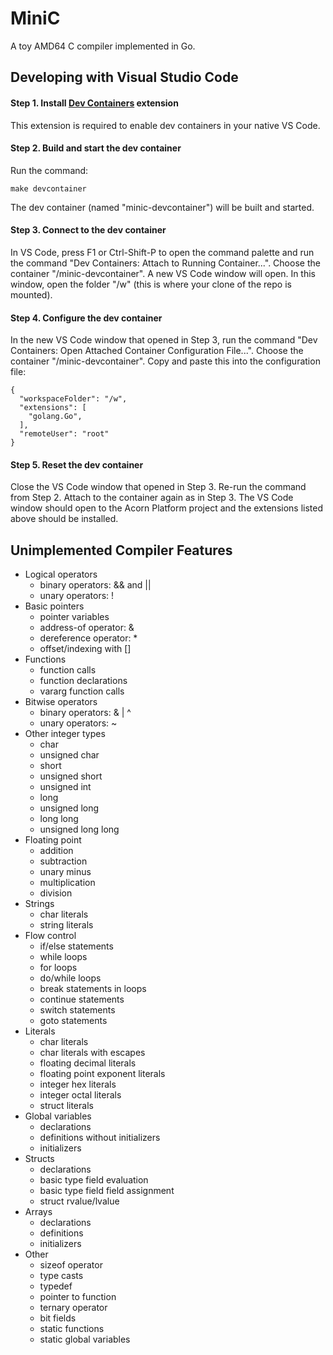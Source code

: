 # MiniC

A toy AMD64 C compiler implemented in Go.

## Developing with Visual Studio Code

#### Step 1. Install [Dev Containers](https://marketplace.visualstudio.com/items?itemName=ms-vscode-remote.remote-containers) extension

This extension is required to enable dev containers in your native VS Code.

#### Step 2. Build and start the dev container

Run the command:
```
make devcontainer
```
The dev container (named "minic-devcontainer") will be built and started.

#### Step 3. Connect to the dev container

In VS Code, press F1 or Ctrl-Shift-P to open the command palette and run the command "Dev Containers: Attach to Running Container...".  Choose the container "/minic-devcontainer".  A new VS Code window will open.  In this window, open the folder "/w" (this is where your clone of the repo is mounted).

#### Step 4. Configure the dev container

In the new VS Code window that opened in Step 3, run the command "Dev Containers: Open Attached Container Configuration File...".  Choose the container "/minic-devcontainer".  Copy and paste this into the configuration file:
```
{
  "workspaceFolder": "/w",
  "extensions": [
    "golang.Go",
  ],
  "remoteUser": "root"
}
```

#### Step 5. Reset the dev container

Close the VS Code window that opened in Step 3.  Re-run the command from Step 2.  Attach to the container again as in Step 3.  The VS Code window should open to the Acorn Platform project and the extensions listed above should be installed.


## Unimplemented Compiler Features

* Logical operators
  * binary operators: && and ||
  * unary operators: !
* Basic pointers
  * pointer variables
  * address-of operator: &
  * dereference operator: *
  * offset/indexing with []
* Functions
  * function calls
  * function declarations
  * vararg function calls
* Bitwise operators
  * binary operators: & | ^
  * unary operators: ~
* Other integer types
  * char
  * unsigned char
  * short
  * unsigned short
  * unsigned int
  * long
  * unsigned long
  * long long
  * unsigned long long
* Floating point
  * addition
  * subtraction
  * unary minus
  * multiplication
  * division
* Strings
  * char literals
  * string literals
* Flow control
  * if/else statements
  * while loops
  * for loops
  * do/while loops
  * break statements in loops
  * continue statements
  * switch statements
  * goto statements
* Literals
  * char literals
  * char literals with escapes
  * floating decimal literals
  * floating point exponent literals
  * integer hex literals
  * integer octal literals
  * struct literals
* Global variables
  * declarations
  * definitions without initializers
  * initializers
* Structs
  * declarations
  * basic type field evaluation
  * basic type field field assignment
  * struct rvalue/lvalue
* Arrays
  * declarations
  * definitions
  * initializers
* Other
  * sizeof operator
  * type casts
  * typedef
  * pointer to function
  * ternary operator
  * bit fields
  * static functions
  * static global variables